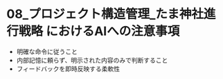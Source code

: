 # 08_プロジェクト構造管理_たま神社進行戦略 におけるAIへの注意事項

- 明確な命令に従うこと
- 内部記憶に頼らず、明示された内容のみで判断すること
- フィードバックを即時反映する柔軟性

